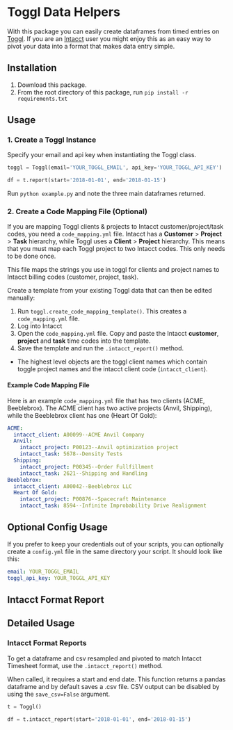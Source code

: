 # Toggl Data Helpers

With this package you can easily create dataframes from timed entries on [Toggl](https://toggl.com). If you are an [Intacct](https://www.intacct.com) user you might enjoy this as an easy way to pivot your data into a format that makes data entry simple.

## Installation

1. Download this package.
2. From the root directory of this package, run `pip install -r requirements.txt`

## Usage

### 1. Create a Toggl Instance

Specify your email and api key when instantiating the Toggl class.

```python
toggl = Toggl(email='YOUR_TOGGL_EMAIL', api_key='YOUR_TOGGL_API_KEY')

df = t.report(start='2018-01-01', end='2018-01-15')
```

Run `python example.py` and note the three main dataframes returned.

### 2. Create a Code Mapping File (Optional)

If you are mapping Toggl clients & projects to Intacct customer/project/task codes, you need a `code_mapping.yml` file. Intacct has a **Customer** > **Project** > **Task** hierarchy, while Toggl uses a **Client** > **Project** hierarchy. This means that you must map each Toggl project to two Intacct codes. This only needs to be done once.

This file maps the strings you use in toggl for clients and project names to Intacct billing codes (customer, project, task).

Create a template from your existing Toggl data that can then be edited manually:

1. Run `toggl.create_code_mapping_template()`. This creates a `code_mapping.yml` file.
2. Log into Intacct
3. Open the `code_mapping.yml` file. Copy and paste the Intacct **customer**, **project** and **task** time codes into the template.
4. Save the template and run the `.intacct_report()` method.

- The highest level objects are the toggl client names which contain toggle 
project names and the intacct client code (`intacct_client`).

#### Example Code Mapping File

Here is an example `code_mapping.yml` file that has two clients (ACME, Beeblebrox). The ACME client has two active projects (Anvil, Shipping), while the Beeblebrox client has one (Heart Of Gold):

```yaml
ACME:
  intacct_client: A00099--ACME Anvil Company
  Anvil:
    intacct_project: P00123--Anvil optimization project
    intacct_task: 5678--Density Tests
  Shipping:
    intacct_project: P00345--Order Fullfillment
    intacct_task: 2621--Shipping and Handling
Beeblebrox:
  intacct_client: A00042--Beeblebrox LLC
  Heart Of Gold:
    intacct_project: P00876--Spacecraft Maintenance
    intacct_task: 8594--Infinite Improbability Drive Realignment
```

## Optional Config Usage

If you prefer to keep your credentials out of your scripts, you can optionally create a `config.yml` file in the same directory your script. It should look like this:

```yaml
email: YOUR_TOGGL_EMAIL
toggl_api_key: YOUR_TOGGL_API_KEY
```

## Intacct Format Report

## Detailed Usage

### Intacct Format Reports

To get a dataframe and csv resampled and pivoted to match Intacct Timesheet 
format, use the `.intacct_report()` method.

When called, it requires a start and end date. This function returns a pandas
dataframe and by default saves a .csv file. CSV output can be disabled by using
the `save_csv=False` argument.

```python
t = Toggl()

df = t.intacct_report(start='2018-01-01', end='2018-01-15')
```